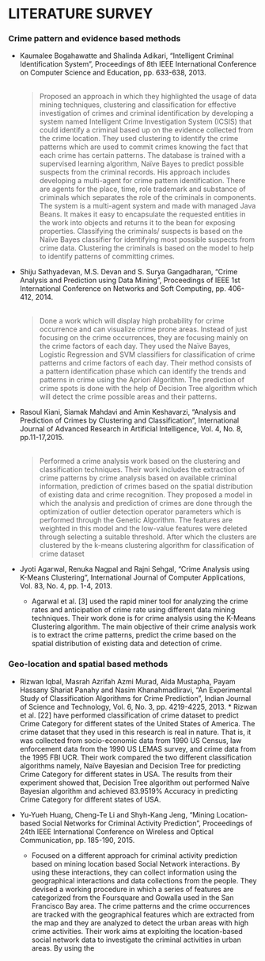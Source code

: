 # LITERATURE SURVEY

### Crime pattern and evidence based methods
* Kaumalee Bogahawatte and Shalinda Adikari, “Intelligent
Criminal Identification System”, Proceedings of 8th IEEE
International Conference on Computer Science and
Education, pp. 633-638, 2013.</br></br>
	> Proposed an approach in which
		they highlighted the usage of data mining techniques, clustering
		and classification for effective investigation of crimes and criminal
		identification by developing a system named Intelligent Crime
		Investigation System (ICSIS) that could identify a criminal based
		up on the evidence collected from the crime location. They used
		clustering to identify the crime patterns which are used to commit
		crimes knowing the fact that each crime has certain patterns. The
		database is trained with a supervised learning algorithm, Naïve
		Bayes to predict possible suspects from the criminal records. His
		approach includes developing a multi-agent for crime pattern
		identification. There are agents for the place, time, role trademark
		and substance of criminals which separates the role of the
		criminals in components. The system is a multi-agent system and
		made with managed Java Beans. It makes it easy to encapsulate
		the requested entities in the work into objects and returns it to the
		bean for exposing properties. Classifying the criminals/ suspects is
		based on the Naïve Bayes classifier for identifying most possible
		suspects from crime data. Clustering the criminals is based on the
		model to help to identify patterns of committing crimes. 

* Shiju Sathyadevan, M.S. Devan and S. Surya Gangadharan,
“Crime Analysis and Prediction using Data Mining”,
Proceedings of IEEE 1st International Conference on
Networks and Soft Computing, pp. 406-412, 2014.</br></br>
	> Done a work which will display 
		high probability for crime occurrence and can visualize crime prone
		areas. Instead of just focusing on the crime occurrences, they are
		focusing mainly on the crime factors of each day. They used the
		Naïve Bayes, Logistic Regression and SVM classifiers for
		classification of crime patterns and crime factors of each day.
		Their method consists of a pattern identification phase which can
		identify the trends and patterns in crime using the Apriori
		Algorithm. The prediction of crime spots is done with the help of
		Decision Tree algorithm which will detect the crime possible
		areas and their patterns.

* Rasoul Kiani, Siamak Mahdavi and Amin Keshavarzi,
	“Analysis and Prediction of Crimes by Clustering and
	Classification”, International Journal of Advanced
	Research in Artificial Intelligence, Vol. 4, No. 8, pp.11-17,2015. </br></br>
	> Performed a crime analysis work based on the
		clustering and classification techniques. Their work includes the
		extraction of crime patterns by crime analysis based on available
		criminal information, prediction of crimes based on the spatial
		distribution of existing data and crime recognition. They proposed
		a model in which the analysis and prediction of crimes are done
		through the optimization of outlier detection operator parameters
		which is performed through the Genetic Algorithm. The features
		are weighted in this model and the low-value features were
		deleted through selecting a suitable threshold. After which the
		clusters are clustered by the k-means clustering algorithm for
		classification of crime dataset


* Jyoti Agarwal, Renuka Nagpal and Rajni Sehgal, “Crime
	Analysis using K-Means Clustering”, International Journal
	of Computer Applications, Vol. 83, No. 4, pp. 1-4, 2013.
	* Agarwal et al. [3] used the rapid miner tool for analyzing the
	crime rates and anticipation of crime rate using different 
	data mining techniques.	Their work done is for crime analysis using
	the K-Means Clustering algorithm. The main objective of their
	crime analysis work is to extract the crime patterns, predict the
	crime based on the spatial distribution of existing data and
	detection of crime.

### Geo-location and spatial based methods

* Rizwan Iqbal, Masrah Azrifah Azmi Murad, Aida
	Mustapha, Payam Hassany Shariat Panahy and Nasim
	Khanahmadliravi, “An Experimental Study of Classification
	Algorithms for Crime Prediction”, Indian Journal of Science
	and Technology, Vol. 6, No. 3, pp. 4219-4225, 2013.
		* Rizwan et al. [22] have performed classification of crime
		dataset to predict Crime Category for different states of the United
		States of America. The crime dataset that they used in this research
		is real in nature. That is, it was collected from socio-economic data
		from 1990 US Census, law enforcement data from the 1990 US
		LEMAS survey, and crime data from the 1995 FBI UCR. Their
		work compared the two different classification algorithms namely,
		Naïve Bayesian and Decision Tree for predicting Crime Category
		for different states in USA. The results from their experiment
		showed that, Decision Tree algorithm out performed Naïve
		Bayesian algorithm and achieved 83.9519% Accuracy in
		predicting Crime Category for different states of USA.


* Yu-Yueh Huang, Cheng-Te Li and Shyh-Kang Jeng,
“Mining Location-based Social Networks for Criminal
Activity Prediction”, Proceedings of 24th IEEE International
Conference on Wireless and Optical Communication, pp.
185-190, 2015.
	* Focused on a different approach for criminal
	activity prediction based on mining location based Social
	Network interactions. By using these interactions, they can collect
	information using the geographical interactions and data
	collections from the people. They devised a working procedure in
	which a series of features are categorized from the Foursquare and
	Gowalla used in the San Francisco Bay area. The crime patterns
	and the crime occurrences are tracked with the geographical
	features which are extracted from the map and they are analyzed
	to detect the urban areas with high crime activities. Their work
	aims at exploiting the location-based social network data to
	investigate the criminal activities in urban areas. By using the
